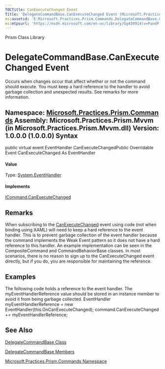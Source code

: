 ```yaml
---
TOCTitle: CanExecuteChanged Event
Title: 'DelegateCommandBase.CanExecuteChanged Event (Microsoft.Practices.Prism.Commands)'
ms:assetid: 'E:Microsoft.Practices.Prism.Commands.DelegateCommandBase.CanExecuteChanged'
ms:mtpsurl: 'https://msdn.microsoft.com/en-us/library/Gg430914(v=PandP.50)'
---
```


Prism Class Library

DelegateCommandBase.CanExecuteChanged Event
===============================================

Occurs when changes occur that affect whether or not the command should execute. You must keep a hard reference to the handler to avoid garbage collection and unexpected results. See remarks for more information.

**Namespace:** [Microsoft.Practices.Prism.Commands](https://msdn.microsoft.com/n:microsoft.practices.prism.commands)
**Assembly:** Microsoft.Practices.Prism.Mvvm (in Microsoft.Practices.Prism.Mvvm.dll) Version: 1.0.0.0 (1.0.0.0)
Syntax
------

<span id="syntaxToggle"></span>public virtual event EventHandler CanExecuteChangedPublic Overridable Event CanExecuteChanged As EventHandler
#### Value

Type: [System.EventHandler](http://msdn2.microsoft.com/en-us/library/xhb70ccc)
#### Implements

[ICommand.CanExecuteChanged](http://msdn2.microsoft.com/en-us/library/ms523106)

Remarks
-------

<span id="remarksToggle"></span> When subscribing to the [CanExecuteChanged](http://msdn2.microsoft.com/en-us/library/ms523106) event using code (not when binding using XAML) will need to keep a hard reference to the event handler. This is to prevent garbage collection of the event handler because the command implements the Weak Event pattern so it does not have a hard reference to this handler. An example implementation can be seen in the CompositeCommand and CommandBehaviorBase classes. In most scenarios, there is no reason to sign up to the CanExecuteChanged event directly, but if you do, you are responsible for maintaining the reference.

Examples
--------

<span id="exampleToggle"></span> The following code holds a reference to the event handler. The myEventHandlerReference value should be stored in an instance member to avoid it from being garbage collected. EventHandler myEventHandlerReference = new EventHandler(this.OnCanExecuteChanged); command.CanExecuteChanged += myEventHandlerReference;

See Also
--------

<span id="seeAlsoToggle"></span>
[DelegateCommandBase Class](https://msdn.microsoft.com/t:microsoft.practices.prism.commands.delegatecommandbase)

[DelegateCommandBase Members](https://msdn.microsoft.com/allmembers.t:microsoft.practices.prism.commands.delegatecommandbase)

[Microsoft.Practices.Prism.Commands Namespace](https://msdn.microsoft.com/n:microsoft.practices.prism.commands)
